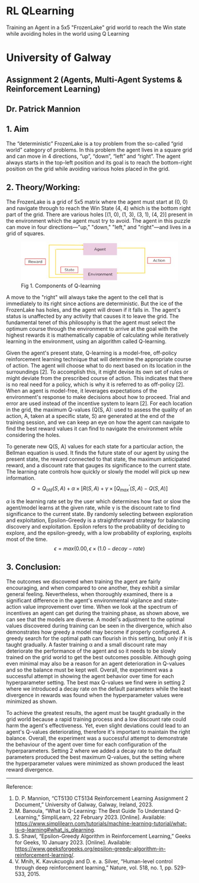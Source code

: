 # RL QLearning
 Training an Agent in a 5x5 "FrozenLake" grid world to reach the Win state while avoiding holes in the world using Q Learning

# University of Galway
## Assignment 2 (Agents, Multi-Agent Systems & Reinforcement Learning)
## Dr. Patrick Mannion

## 1. Aim
The “deterministic” FrozenLake is a toy problem from the so-called “grid world” category of problems. In this problem the agent
lives in a square grid and can move in 4 directions, “up”, “down”, “left” and “right”. The agent always starts in the top-left position and its
goal is to reach the bottom-right position on the grid while avoiding various holes placed in the grid.

## 2. Theory/Working:
The FrozenLake is a grid of 5x5 matrix where the agent must start at (0, 0) and navigate through to reach the Win State (4, 4) which
is the bottom right part of the grid. There are various holes [(1, 0), (1, 3), (3, 1), (4, 2)] present in the environment which the agent must try
to avoid. The agent in this puzzle can move in four directions—"up," "down," "left," and "right"—and lives in a grid of squares.

<p align="center">
  <figure>
  <img src="3-components-q.jpg" alt="Q Learning Components" border:0;">
  <figcaption>Fig 1. Components of Q-learning </figcaption>
  </figure>
</p>

A move to the "right" will always take the agent to the cell that is immediately to its right since actions are deterministic. But the
ice of the FrozenLake has holes, and the agent will drown if it falls in. The agent's status is unaffected by any activity that causes it to leave
the grid. The fundamental tenet of this philosophy is that the agent must select the optimum course through the environment to arrive at the
goal with the highest rewards it is mathematically capable of calculating while iteratively learning in the environment, using an algorithm
called Q-learning.

Given the agent's present state, Q-learning is a model-free, off-policy reinforcement learning technique that will determine the
appropriate course of action. The agent will choose what to do next based on its location in the surroundings [2]. To accomplish this, it
might devise its own set of rules or might deviate from the prescribed course of action. This indicates that there is no real need for a policy,
which is why it is referred to as off-policy [2]. When an agent is model-free, it leverages expectations of the environment's response to make
decisions about how to proceed. Trial and error are used instead of the incentive system to learn [2]. For each location in the grid, the
maximum Q-values (Q(S, A): used to assess the quality of an action, A, taken at a specific state, S) are generated at the end of the training
session, and we can keep an eye on how the agent can navigate to find the best reward values it can find to navigate the environment while
considering the holes.

To generate new Q(S, A) values for each state for a particular action, the Bellman equation is used. It finds the future state of our
agent by using the present state, the reward connected to that state, the maximum anticipated reward, and a discount rate that gauges its
significance to the current state. The learning rate controls how quickly or slowly the model will pick up new information.
$$Q = Q_{old}(S, A) + \alpha \times [R(S, A) + \gamma \times [Q_{max}^\prime(S, A) - Q(S, A)]$$

$\alpha$ is the learning rate set by the user which determines how fast or slow the agent/model learns at the given rate, while γ is the
discount rate to find significance to the current state. By randomly selecting between exploration and exploitation, Epsilon-Greedy is a
straightforward strategy for balancing discovery and exploitation. Epsilon refers to the probability of deciding to explore, and the
epsilon-greedy, with a low probability of exploring, exploits most of the time.
$$\epsilon = max(0.00, \epsilon \times (1.0 - decay-rate)$$


## 3. Conclusion:
The outcomes we discovered when training the agent are fairly encouraging, and when compared to one another, they exhibit a similar general feeling. Nevertheless, when thoroughly examined, there is a significant difference in the agent's environmental vigilance and state-action value improvement over time. When we look at the spectrum of incentives an agent can get during the training phase, as shown above, we can see that the models are diverse. A model's adjustment to the optimal values discovered during training can be seen in the divergence, which also demonstrates how greedy a model may become if properly configured. A greedy search for the optimal path can flourish in this setting, but only if it is taught gradually. A faster training α and a small discount rate may deteriorate the performance of the agent and so it needs to be slowly trained on the grid world to get the best outcomes possible. Although going even minimal may also be a reason for an agent deterioration in Q-values and so the balance must be kept well. Overall, the experiment was a successful attempt in showing the agent behavior over time for each hyperparameter setting. The best max Q-values we find were in setting 2 where we introduced a decay rate on the default parameters while the least divergence in rewards was found when the hyperparameter values were minimized as shown.

To achieve the greatest results, the agent must be taught gradually in the grid world because a rapid training process and a low discount rate could harm the agent's effectiveness. Yet, even slight deviations could lead to an agent's Q-values deteriorating, therefore it's important to maintain the right balance. Overall, the experiment was a successful attempt to demonstrate the behaviour of the agent over time for each configuration of the hyperparameters. Setting 2 where we added a decay rate to the default parameters produced the best maximum Q-values, but the setting where the hyperparameter values were minimized as shown produced the least reward divergence.

---
Reference:
1. D. P. Mannion, “CT5130 CT5134 Reinforcement Learning Assignment 2 Document,” University of Galway, Galway, Ireland, 2023.
2. M. Banoula, “What Is Q-Learning: The Best Guide To Understand Q-Learning,” SimpliLearn, 22 February 2023. [Online]. Available: https://www.simplilearn.com/tutorials/machine-learning-tutorial/what-is-q-learning#what_is_qlearning.
3. S. Shawl, “Epsilon-Greedy Algorithm in Reinforcement Learning,” Geeks for Geeks, 10 January 2023. [Online]. Available: https://www.geeksforgeeks.org/epsilon-greedy-algorithm-in-reinforcement-learning/.
4. V. Mnih, K. Kavukcuoglu and D. e. a. Silver, “Human-level control through deep reinforcement learning,” Nature, vol. 518, no. 1, pp. 529-533, 2015.
